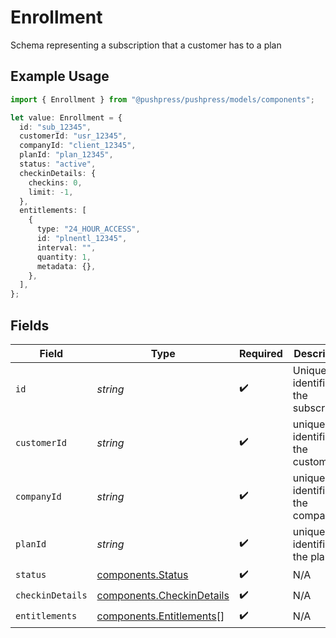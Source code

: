 # Enrollment

Schema representing a subscription that a customer has to a plan

## Example Usage

```typescript
import { Enrollment } from "@pushpress/pushpress/models/components";

let value: Enrollment = {
  id: "sub_12345",
  customerId: "usr_12345",
  companyId: "client_12345",
  planId: "plan_12345",
  status: "active",
  checkinDetails: {
    checkins: 0,
    limit: -1,
  },
  entitlements: [
    {
      type: "24_HOUR_ACCESS",
      id: "plnentl_12345",
      interval: "",
      quantity: 1,
      metadata: {},
    },
  ],
};
```

## Fields

| Field                                                                  | Type                                                                   | Required                                                               | Description                                                            |
| ---------------------------------------------------------------------- | ---------------------------------------------------------------------- | ---------------------------------------------------------------------- | ---------------------------------------------------------------------- |
| `id`                                                                   | *string*                                                               | :heavy_check_mark:                                                     | Unique identifier for the subscription                                 |
| `customerId`                                                           | *string*                                                               | :heavy_check_mark:                                                     | unique identifier for the customer                                     |
| `companyId`                                                            | *string*                                                               | :heavy_check_mark:                                                     | unique identifier for the company                                      |
| `planId`                                                               | *string*                                                               | :heavy_check_mark:                                                     | unique identifier for the plan                                         |
| `status`                                                               | [components.Status](../../models/components/status.md)                 | :heavy_check_mark:                                                     | N/A                                                                    |
| `checkinDetails`                                                       | [components.CheckinDetails](../../models/components/checkindetails.md) | :heavy_check_mark:                                                     | N/A                                                                    |
| `entitlements`                                                         | [components.Entitlements](../../models/components/entitlements.md)[]   | :heavy_check_mark:                                                     | N/A                                                                    |